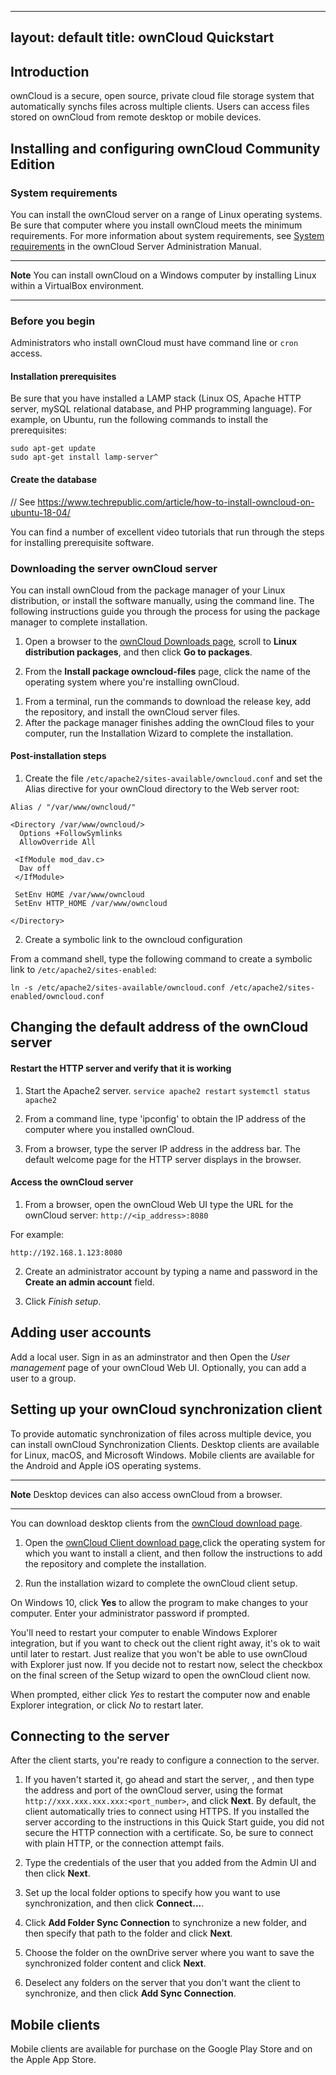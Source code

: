 
---
layout: default
title: ownCloud Quickstart
---

## Introduction
ownCloud is a secure, open source, private cloud file storage system that automatically synchs files across multiple
clients.
Users can access files stored on ownCloud from remote desktop or mobile devices.

## Installing and configuring ownCloud Community Edition

<!-- add intro -->
### System requirements
You can install the ownCloud server on a range of Linux operating systems. Be sure that computer where
you install ownCloud meets the minimum requirements. For more information about system requirements,
see [System requirements](https://doc.owncloud.org/server/10.0/admin_manual/installation/system_requirements.html) in the ownCloud Server Administration Manual.

****
**Note**
You can install ownCloud on a Windows computer by installing Linux within a VirtualBox environment.
***

### Before you begin
Administrators who install ownCloud must have command line or `cron` access.

#### Installation prerequisites

Be sure that you have installed a LAMP stack (Linux OS, Apache HTTP server, mySQL relational database,
and PHP programming language).
For example, on Ubuntu, run the following commands to install the prerequisites:


````
sudo apt-get update
sudo apt-get install lamp-server^
````

#### Create the database
// See https://www.techrepublic.com/article/how-to-install-owncloud-on-ubuntu-18-04/


You can find a number of excellent video tutorials that run through the steps
for installing prerequisite software.

### Downloading the server ownCloud server

You can install ownCloud from the package manager of your Linux distribution, or
install the software manually, using the command line. The following instructions
guide you through the process for using the package manager to complete installation.

1. Open a browser to the [ownCloud Downloads page](http://owncloud.org/download), scroll to **Linux distribution packages**, and then click **Go to packages**.

1. From the **Install package owncloud-files** page, click the name of the operating system where you're installing ownCloud.

<!-- Grab the release key -->
1. From a terminal, run the commands to download the release key, add the repository, and install the ownCloud server files.
1. After the package manager finishes adding the ownCloud files to your computer, run the Installation
Wizard to complete the installation.



#### Post-installation steps

1. Create the file `/etc/apache2/sites-available/owncloud.conf` and set the Alias
directive for your ownCloud directory to the Web server root:

````
Alias / "/var/www/owncloud/"

<Directory /var/www/owncloud/>
  Options +FollowSymlinks
  AllowOverride All

 <IfModule mod_dav.c>
  Dav off
 </IfModule>

 SetEnv HOME /var/www/owncloud
 SetEnv HTTP_HOME /var/www/owncloud

</Directory>
````

2. Create a symbolic link to the owncloud configuration

From a command shell, type the following command to create a symbolic link to `/etc/apache2/sites-enabled`:

````
ln -s /etc/apache2/sites-available/owncloud.conf /etc/apache2/sites-enabled/owncloud.conf
````
## Changing the default address of the ownCloud server
<!--Enable connections via IP address and port 8080
See https://doc.owncloud.org/server/10.0/admin_manual/installation/changing_the_web_route.html[Changing your ownCloud URL]
ownCloud is served by your webserver so you need to configure the used port in the configuration of your webserver.
https://stackoverflow.com/questions/3940909/configure-apache-to-listen-on-port-other-than-80[Configure apache to listen on port other than 80]
-->

#### Restart the HTTP server and verify that it is working

1. Start the Apache2 server.
`service apache2 restart`
`systemctl status apache2`

1. From a command line, type 'ipconfig' to obtain the IP address of the computer where you installed ownCloud.

1. From a browser, type the server IP address  in the address bar.
 The default welcome page for the HTTP server
displays in the browser.

<!-- ### Create the database  <- This actually happens pre-install
But I had to re-do setting permissions for my database user before I could complete the web UI step of creating my db admin -->

#### Access the ownCloud server
1. From a browser, open the ownCloud Web UI type the URL for the ownCloud server: `http://<ip_address>:8080`

For example:

    http://192.168.1.123:8080


2. Create an administrator account by typing a name and password in the **Create an admin account** field.

3. Click *Finish setup*.


## Adding user accounts
Add a local user. Sign in as an adminstrator and then  Open the *User management* page of your ownCloud Web UI.
Optionally, you can add a user to a group.

## Setting up your ownCloud synchronization client
To provide automatic synchronization of files across multiple device, you can install ownCloud Synchronization Clients. Desktop clients are available for Linux, macOS, and Microsoft Windows. Mobile clients are available for the Android and
Apple iOS operating systems.

****
**Note**
Desktop devices can also access ownCloud from a browser.
****
You can download desktop clients from the [ownCloud download page](https://owncloud.com/download/#desktop-clients).

1. Open the [ownCloud Client download page](https://owncloud.org/download/#install-clients),click the operating system for which you want to install a client, and then follow
the instructions to add the repository and complete the installation.

1. Run the installation wizard to complete the ownCloud client setup.

 On Windows 10, click **Yes** to allow the program to make changes to your computer. Enter your administrator password if prompted.

You'll need to restart your computer to enable Windows Explorer integration, but if you want to check out the client right away, it's ok to wait until later to restart. Just realize that you won't be able to use ownCloud with Explorer just now.
If you decide not to restart now, select the checkbox on the final screen of the Setup wizard to open the ownCloud client now.

When prompted, either click *Yes* to restart the computer now and enable Explorer integration, or click *No* to restart later.

## Connecting to the server

After the client starts, you're ready to configure a connection to the server.

1. If you haven't started it, go ahead and start the server, , and then type the address and port of the ownCloud server, using
the format `http://xxx.xxx.xxx.xxx:<port_number>`, and click **Next**. By default, the client
automatically tries to connect using HTTPS. If you installed the server according to the instructions in this Quick Start guide, you did not secure the HTTP connection with a certificate. So, be sure to connect with plain HTTP, or the connection attempt fails.

1. Type the credentials of the user that you added from the Admin UI and then click
**Next**.

1. Set up the local folder options to specify how you want to use synchronization,
and then click **Connect...**.

1. Click **Add Folder Sync Connection** to synchronize a new folder, and then
 specify that path to the folder and click **Next**.

 1. Choose the folder on the ownDrive server where you want to save the synchronized
 folder content and click **Next**.

 1. Deselect any folders on the server that you don't want the client to synchronize,
 and then click **Add Sync Connection**.

## Mobile clients  
Mobile clients are available for purchase on the Google Play Store and on the Apple App Store.
